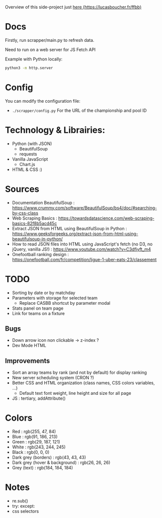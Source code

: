 Overview of this side-project just [here (https://lucasboucher.fr/ffbb)](https://lucasboucher.fr/ffbb/)


# Docs
Firstly, run scrapper/main.py to refresh data.

Need to run on a web server for JS Fetch API

Example with Python locally:
```bash
python3 -m http.server
```

# Config
You can modify the configuration file:
- `./scrapper/config.py` For the URL of the championship and pool ID

# Technology & Librairies:
- Python (with JSON)
    - BeautifulSoup
    - requests
- Vanilla JavaScript
    - Chart.js
- HTML & CSS :)

# Sources
- Documentation BeautifulSoup : https://www.crummy.com/software/BeautifulSoup/bs4/doc/#searching-by-css-class
- Web Scraping Basics : https://towardsdatascience.com/web-scraping-basics-82f8b5acd45c 
- Extract JSON from HTML using BeautifulSoup in Python : https://www.geeksforgeeks.org/extract-json-from-html-using-beautifulsoup-in-python/
- How to read JSON files into HTML using JavaScript's fetch (no D3, no jQuery, vanilla JS!) : https://www.youtube.com/watch?v=C3dfjyft_m4 
- Onefootball ranking design : https://onefootball.com/fr/competition/ligue-1-uber-eats-23/classement

# TODO
- Sorting by date or by matchday
- Parameters with storage for selected team
    - Replace CASBB shortcut by parameter modal
- Stats panel on team page
- Link for teams on a fixture

## Bugs
- Down arrow icon non clickable -> z-index ? 
- Dev Mode HTML

## Improvements
- Sort an array teams by rank (and not by default) for display ranking
- New server scheduling system (CRON ?)
- Better CSS and HTML organization (class names, CSS colors variables, ...)
    - Default text font weight, line height and size for all page
- JS : tertiary, addAttribute()

# Colors
- Red : rgb(255, 47, 84)
- Blue : rgb(91, 186, 213)
- Green : rgb(29, 187, 121)
- White : rgb(243, 244, 245)
- Black : rgb(0, 0, 0)
- Dark grey (borders) : rgb(43, 43, 43)
- Dark grey (hover & background) : rgb(26, 26, 26)
- Grey (text) : rgb(184, 184, 184)

# Notes
- re.sub()
- try: except:
- css selectors